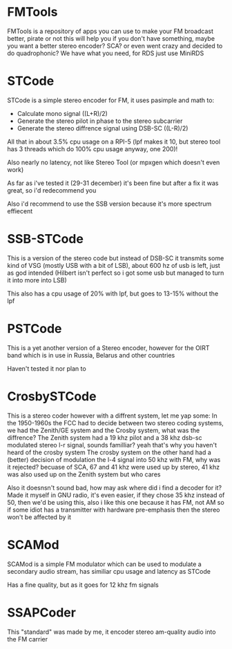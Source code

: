 # FMTools
FMTools is a repository of apps you can use to make your FM broadcast better, pirate or not this will help you if you don't have something, maybe you want a better stereo encoder? SCA? or even went crazy and decided to do quadrophonic? We have what you need, for RDS just use MiniRDS

# STCode
STCode is a simple stereo encoder for FM, it uses pasimple and math to:
-   Calculate mono signal ((L+R)/2)
-   Generate the stereo pilot in phase to the stereo subcarrier
-   Generate the stereo diffrence signal using DSB-SC ((L-R)/2)

All that in about 3.5% cpu usage on a RPI-5 (lpf makes it 10, but stereo tool has 3 threads which do 100% cpu usage anyway, one 200)!

Also nearly no latency, not like Stereo Tool (or mpxgen which doesn't even work)

As far as i've tested it (29-31 december) it's been fine but after a fix it was great, so i'd redecommend you

Also i'd recommend to use the SSB version because it's more spectrum effiecent

# SSB-STCode
This is a version of the stereo code but instead of DSB-SC it transmits some kind of VSG (mostly USB with a bit of LSB), about 600 hz of usb is left, just as god intended (Hilbert isn't perfect so i got some usb but managed to turn it into more into LSB)

This also has a cpu usage of 20% with lpf, but goes to 13-15% without the lpf

# PSTCode
This is a yet another version of a Stereo encoder, however for the OIRT band which is in use in Russia, Belarus and other countries

Haven't tested it nor plan to

# CrosbySTCode
This is a stereo coder however with a diffrent system, let me yap some: 
In the 1950-1960s the FCC had to decide between two stereo coding systems, we had the Zenith/GE system and the Crosby system, what was the diffrence?
The Zenith system had a 19 khz pilot and a 38 khz dsb-sc modulated stereo l-r signal, sounds familliar? yeah that's why you haven't heard of the crosby system
The crosby system on the other hand had a (better) decision of modulation the l-4 signal into 50 khz with FM, why was it rejected? becuase of SCA, 67 and 41 khz were used up by stereo, 41 khz was also used up on the Zenith system but who cares

Also it doesnsn't sound bad, how may ask where did i find a decoder for it? Made it myself in GNU radio, it's even easier, if they chose 35 khz instead of 50, then we'd be using this, also i like this one because it has FM, not AM so if some idiot has a transmitter with hardware pre-emphasis then the stereo won't be affected by it

# SCAMod
SCAMod is a simple FM modulator which can be used to modulate a secondary audio stream, has similiar cpu usage and latency as STCode

Has a fine quality, but as it goes for 12 khz fm signals

# SSAPCoder
This "standard" was made by me, it encoder stereo am-quality audio into the FM carrier